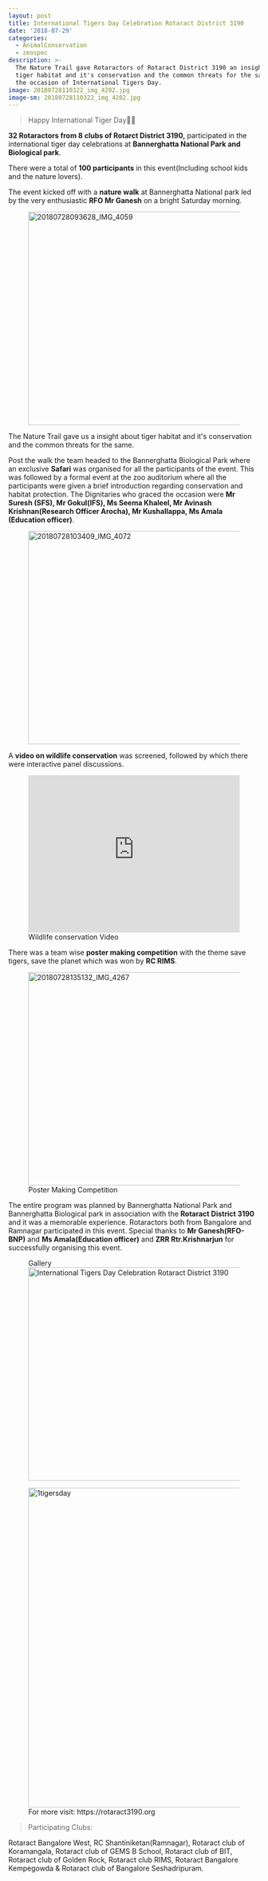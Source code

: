 ```yaml
---
layout: post
title: International Tigers Day Celebration Rotaract District 3190
date: '2018-07-29'
categories:
  - AnimalConservation
  - zeospec
description: >-
  The Nature Trail gave Rotaractors of Rotaract District 3190 an insight about
  tiger habitat and it's conservation and the common threats for the same, on
  the occasion of International Tigers Day.
image: 20180728110322_img_4202.jpg
image-sm: 20180728110322_img_4202.jpg
---
```

<blockquote>Happy International Tiger Day🐯🐅</blockquote>


**32 Rotaractors from 8 clubs of Rotarct District 3190,** participated in the international tiger day celebrations at **Bannerghatta National Park and Biological park**.

There were a total of **100 participants** in this event(Including school kids and the nature lovers).

The event kicked off with a **nature walk** at Bannerghatta National park led by the very enthusiastic **RFO Mr Ganesh** on a bright Saturday morning.
<figure>
  <img src="https://farm1.staticflickr.com/852/43658575242_6544ac3f79_z.jpg" width="640" height="427" alt="20180728093628_IMG_4059">
</figure>
The Nature Trail gave us a insight about tiger habitat and it's conservation and the common threats for the same.


Post the walk the team headed to the Bannerghatta Biological Park where an exclusive **Safari** was organised for all the participants of the event. This was followed by a formal event at the zoo auditorium where all the participants were given a brief introduction regarding conservation and habitat protection. The Dignitaries who graced the occasion were **Mr Suresh (SFS), Mr Gokul(IFS), Ms Seema Khaleel, Mr Avinash Krishnan(Research Officer Arocha), Mr Kushallappa, Ms Amala (Education officer)**.

<figure>
<img src="https://farm1.staticflickr.com/854/29835218358_8b0690b7f3_z.jpg" width="640" height="427" alt="20180728103409_IMG_4072">
</figure>

A **video on wildlife conservation** was screened, followed by which there were interactive panel discussions.

<figure>
  <iframe width="100%" height="315" src="https://www.youtube.com/embed/hioV6zuNxik?rel=0&amp;controls=0&amp;showinfo=0" frameborder="0" allow="autoplay; encrypted-media" allowfullscreen></iframe>
  <figcaption>Wildlife conservation Video</figcaption>
</figure>

There was a team wise **poster making competition** with the theme save tigers, save the planet which was won by **RC RIMS**.
<figure>
  <img src="https://farm1.staticflickr.com/940/42989474624_5c96e92c34_z.jpg" width="640" height="427" alt="20180728135132_IMG_4267"></a>
  <figcaption>Poster Making Competition</figcaption>
</figure>

The entire program was planned by Bannerghatta National Park and Bannerghatta Biological park in association with the **Rotaract District 3190** and it was a memorable experience. Rotaractors both from Bangalore and Ramnagar participated in this event. Special thanks to **Mr Ganesh(RFO- BNP)** and **Ms Amala(Education officer)** and **ZRR Rtr.Krishnarjun** for successfully organising this event.

<figure>
<figcaption>Gallery</figcaption>
<a data-flickr-embed="true"  href="https://www.flickr.com/photos/163308966@N06/albums/72157693766774680" title="International Tigers Day Celebration Rotaract District 3190"><img src="https://farm1.staticflickr.com/936/43658577552_48b011c4a1_z.jpg" width="640" height="427" alt="International Tigers Day Celebration Rotaract District 3190"></a><script async src="//embedr.flickr.com/assets/client-code.js" charset="utf-8"></script>
</figure>

<figure>
  <img src="https://farm1.staticflickr.com/856/29836702388_78e03f3004_z.jpg" width="640" height="640" alt="1tigersday">
  <figcaption>For more visit: https://rotaract3190.org</figcaption>
</figure>

<blockquote>Participating Clubs:</blockquote> Rotaract Bangalore West, RC Shantiniketan(Ramnagar), Rotaract club of Koramangala, Rotaract club of GEMS B School, Rotaract club of BIT, Rotaract club of Golden Rock, Rotaract club RIMS, Rotaract Bangalore Kempegowda & Rotaract club of Bangalore Seshadripuram.